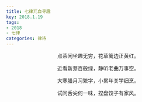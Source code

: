 ```yaml
---
title: 七律兀自寻趣
key: 2018.1.19
tags: 
- 2018
- 七律
categories: 律诗
---
```


<p align="center">点茶闲坐趣无穷，花草篱边正黄红。
</p>
<p align="center">近看新芽百般绿，静听老曲万事空。
</p>
<p align="center">大寒腊月习繁字，小累年关学细烹。
</p>
<p align="center">试问舌尖何一味，捏盘饺子有家风。
</p>
